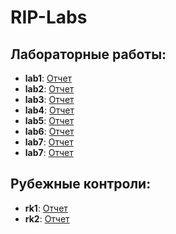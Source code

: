 # RIP-Labs
## Лабораторные работы:
+ **lab1**: [Отчет](https://github.com/Exepez/RIP-Labs/blob/master/lab1/%D0%9B%D0%B0%D0%B11.pdf)
+ **lab2**: [Отчет](https://github.com/Exepez/RIP-Labs/blob/master/lab2/%D0%9B%D0%B0%D0%B12.pdf)
+ **lab3**: [Отчет](https://github.com/Exepez/RIP-Labs/blob/master/lab3/%D0%9B%D0%B0%D0%B13.pdf)
+ **lab4**: [Отчет](https://github.com/Exepez/RIP-Labs/blob/master/lab4/%D0%9B%D0%B0%D0%B14.pdf)
+ **lab5**: [Отчет](https://github.com/Exepez/RIP-Labs/blob/master/lab5/%D0%9B%D0%B0%D0%B15.pdf)
+ **lab6**: [Отчет](https://github.com/Exepez/RIP-Labs/blob/master/lab6/%D0%9B%D0%B0%D0%B16.pdf)
+ **lab7**: [Отчет](https://github.com/Exepez/RIP-Labs/blob/master/lab7/%D0%9B%D0%B0%D0%B17.pdf)
+ **lab7**: [Отчет](https://github.com/Exepez/RIP-Labs/blob/master/lab8/%D0%9B%D0%B0%D0%B18.pdf)
## Рубежные контроли:
+ **rk1**: [Отчет](https://github.com/Exepez/RIP-Labs/blob/master/rk1/%D0%A0%D0%9A1.pdf)
+ **rk2**: [Отчет](https://github.com/Exepez/RIP-Labs/blob/master/rk2/%D0%A0%D0%9A2.pdf)
